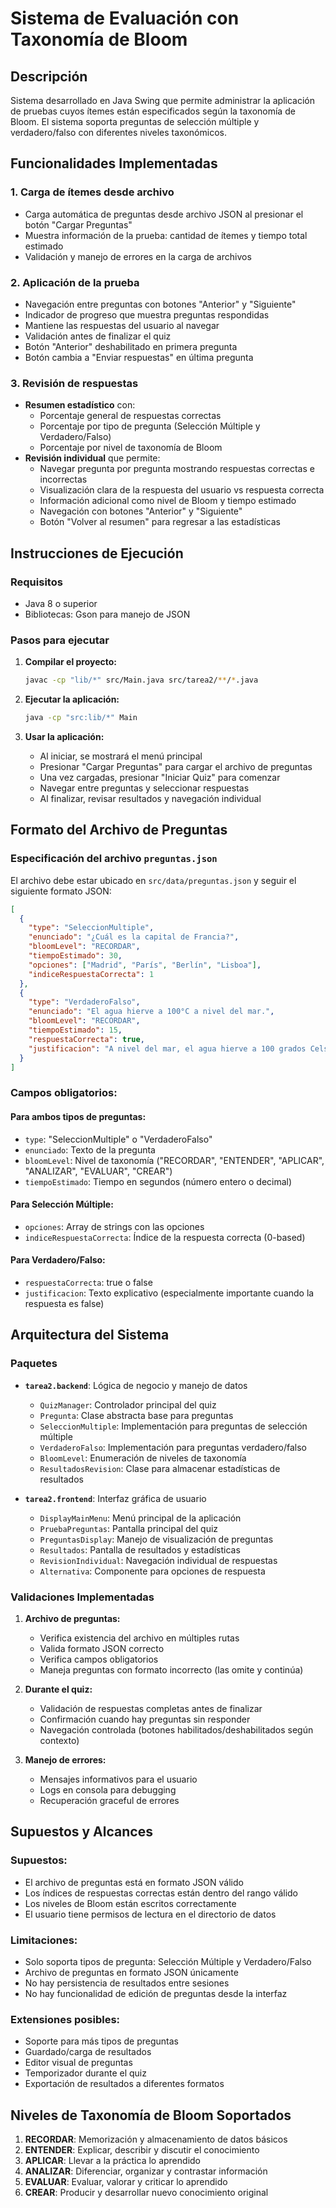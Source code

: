 # Sistema de Evaluación con Taxonomía de Bloom

## Descripción

Sistema desarrollado en Java Swing que permite administrar la aplicación de pruebas cuyos ítemes están especificados según la taxonomía de Bloom. El sistema soporta preguntas de selección múltiple y verdadero/falso con diferentes niveles taxonómicos.

## Funcionalidades Implementadas

### 1. Carga de ítemes desde archivo
- Carga automática de preguntas desde archivo JSON al presionar el botón "Cargar Preguntas"
- Muestra información de la prueba: cantidad de ítemes y tiempo total estimado
- Validación y manejo de errores en la carga de archivos

### 2. Aplicación de la prueba
- Navegación entre preguntas con botones "Anterior" y "Siguiente"
- Indicador de progreso que muestra preguntas respondidas
- Mantiene las respuestas del usuario al navegar
- Validación antes de finalizar el quiz
- Botón "Anterior" deshabilitado en primera pregunta
- Botón cambia a "Enviar respuestas" en última pregunta

### 3. Revisión de respuestas
- **Resumen estadístico** con:
  - Porcentaje general de respuestas correctas
  - Porcentaje por tipo de pregunta (Selección Múltiple y Verdadero/Falso)
  - Porcentaje por nivel de taxonomía de Bloom
- **Revisión individual** que permite:
  - Navegar pregunta por pregunta mostrando respuestas correctas e incorrectas
  - Visualización clara de la respuesta del usuario vs respuesta correcta
  - Información adicional como nivel de Bloom y tiempo estimado
  - Navegación con botones "Anterior" y "Siguiente"
  - Botón "Volver al resumen" para regresar a las estadísticas

## Instrucciones de Ejecución

### Requisitos
- Java 8 o superior
- Bibliotecas: Gson para manejo de JSON

### Pasos para ejecutar

1. **Compilar el proyecto:**
   ```bash
   javac -cp "lib/*" src/Main.java src/tarea2/**/*.java
   ```

2. **Ejecutar la aplicación:**
   ```bash
   java -cp "src:lib/*" Main
   ```

3. **Usar la aplicación:**
   - Al iniciar, se mostrará el menú principal
   - Presionar "Cargar Preguntas" para cargar el archivo de preguntas
   - Una vez cargadas, presionar "Iniciar Quiz" para comenzar
   - Navegar entre preguntas y seleccionar respuestas
   - Al finalizar, revisar resultados y navegación individual

## Formato del Archivo de Preguntas

### Especificación del archivo `preguntas.json`

El archivo debe estar ubicado en `src/data/preguntas.json` y seguir el siguiente formato JSON:

```json
[
  {
    "type": "SeleccionMultiple",
    "enunciado": "¿Cuál es la capital de Francia?",
    "bloomLevel": "RECORDAR",
    "tiempoEstimado": 30,
    "opciones": ["Madrid", "París", "Berlín", "Lisboa"],
    "indiceRespuestaCorrecta": 1
  },
  {
    "type": "VerdaderoFalso",
    "enunciado": "El agua hierve a 100°C a nivel del mar.",
    "bloomLevel": "RECORDAR",
    "tiempoEstimado": 15,
    "respuestaCorrecta": true,
    "justificacion": "A nivel del mar, el agua hierve a 100 grados Celsius."
  }
]
```

### Campos obligatorios:

#### Para ambos tipos de preguntas:
- `type`: "SeleccionMultiple" o "VerdaderoFalso"
- `enunciado`: Texto de la pregunta
- `bloomLevel`: Nivel de taxonomía ("RECORDAR", "ENTENDER", "APLICAR", "ANALIZAR", "EVALUAR", "CREAR")
- `tiempoEstimado`: Tiempo en segundos (número entero o decimal)

#### Para Selección Múltiple:
- `opciones`: Array de strings con las opciones
- `indiceRespuestaCorrecta`: Índice de la respuesta correcta (0-based)

#### Para Verdadero/Falso:
- `respuestaCorrecta`: true o false
- `justificacion`: Texto explicativo (especialmente importante cuando la respuesta es false)

## Arquitectura del Sistema

### Paquetes
- **`tarea2.backend`**: Lógica de negocio y manejo de datos
  - `QuizManager`: Controlador principal del quiz
  - `Pregunta`: Clase abstracta base para preguntas
  - `SeleccionMultiple`: Implementación para preguntas de selección múltiple
  - `VerdaderoFalso`: Implementación para preguntas verdadero/falso
  - `BloomLevel`: Enumeración de niveles de taxonomía
  - `ResultadosRevision`: Clase para almacenar estadísticas de resultados

- **`tarea2.frontend`**: Interfaz gráfica de usuario
  - `DisplayMainMenu`: Menú principal de la aplicación
  - `PruebaPreguntas`: Pantalla principal del quiz
  - `PreguntasDisplay`: Manejo de visualización de preguntas
  - `Resultados`: Pantalla de resultados y estadísticas
  - `RevisionIndividual`: Navegación individual de respuestas
  - `Alternativa`: Componente para opciones de respuesta

### Validaciones Implementadas

1. **Archivo de preguntas:**
   - Verifica existencia del archivo en múltiples rutas
   - Valida formato JSON correcto
   - Verifica campos obligatorios
   - Maneja preguntas con formato incorrecto (las omite y continúa)

2. **Durante el quiz:**
   - Validación de respuestas completas antes de finalizar
   - Confirmación cuando hay preguntas sin responder
   - Navegación controlada (botones habilitados/deshabilitados según contexto)

3. **Manejo de errores:**
   - Mensajes informativos para el usuario
   - Logs en consola para debugging
   - Recuperación graceful de errores

## Supuestos y Alcances

### Supuestos:
- El archivo de preguntas está en formato JSON válido
- Los índices de respuestas correctas están dentro del rango válido
- Los niveles de Bloom están escritos correctamente
- El usuario tiene permisos de lectura en el directorio de datos

### Limitaciones:
- Solo soporta tipos de pregunta: Selección Múltiple y Verdadero/Falso
- Archivo de preguntas en formato JSON únicamente
- No hay persistencia de resultados entre sesiones
- No hay funcionalidad de edición de preguntas desde la interfaz

### Extensiones posibles:
- Soporte para más tipos de preguntas
- Guardado/carga de resultados
- Editor visual de preguntas
- Temporizador durante el quiz
- Exportación de resultados a diferentes formatos

## Niveles de Taxonomía de Bloom Soportados

1. **RECORDAR**: Memorización y almacenamiento de datos básicos
2. **ENTENDER**: Explicar, describir y discutir el conocimiento
3. **APLICAR**: Llevar a la práctica lo aprendido
4. **ANALIZAR**: Diferenciar, organizar y contrastar información
5. **EVALUAR**: Evaluar, valorar y criticar lo aprendido
6. **CREAR**: Producir y desarrollar nuevo conocimiento original 